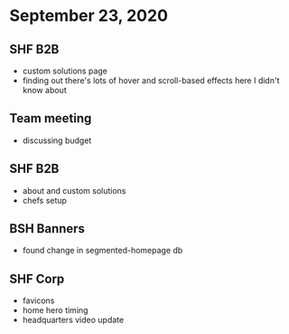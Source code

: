 # September 23, 2020

## SHF B2B
- custom solutions page
- finding out there's lots of hover and scroll-based effects here I didn't know about

## Team meeting
- discussing budget

## SHF B2B
- about and custom solutions
- chefs setup

## BSH Banners
- found change in segmented-homepage db

## SHF Corp
- favicons
- home hero timing
- headquarters video update
